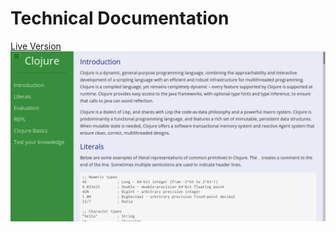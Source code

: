 # Technical Documentation

[Live Version](https://elarouss.github.io/technical_docs_fcc/)
![Screenshot of the project](screenshot.png)
